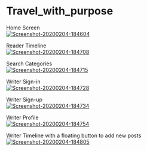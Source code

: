 # Travel_with_purpose

Home Screen <br>
<a href="https://postimg.cc/yJczmpxG" target="_blank"><img src="https://i.postimg.cc/yJczmpxG/Screenshot-20200204-184604.png" alt="Screenshot-20200204-184604"/></a>

Reader Timeline <br>
<a href="https://postimg.cc/hff68Z30" target="_blank"><img src="https://i.postimg.cc/hff68Z30/Screenshot-20200204-184708.png" alt="Screenshot-20200204-184708"/></a>

Search Categories <br>
<a href="https://postimg.cc/dDqKCBYW" target="_blank"><img src="https://i.postimg.cc/dDqKCBYW/Screenshot-20200204-184715.png" alt="Screenshot-20200204-184715"/></a>

Writer Sign-in <br>
<a href="https://postimg.cc/NywncsGN" target="_blank"><img src="https://i.postimg.cc/NywncsGN/Screenshot-20200204-184728.png" alt="Screenshot-20200204-184728"/></a>

Writer Sign-up <br>
<a href="https://postimg.cc/D8HDxQ93" target="_blank"><img src="https://i.postimg.cc/D8HDxQ93/Screenshot-20200204-184734.png" alt="Screenshot-20200204-184734"/></a>

Writer Profile <br>
<a href="https://postimg.cc/kDfPvbM7" target="_blank"><img src="https://i.postimg.cc/kDfPvbM7/Screenshot-20200204-184754.png" alt="Screenshot-20200204-184754"/></a>

Writer Timeline with a floating button to add new posts <br>
<a href="https://postimg.cc/8snnCBPf" target="_blank"><img src="https://i.postimg.cc/8snnCBPf/Screenshot-20200204-184805.png" alt="Screenshot-20200204-184805"/></a>
